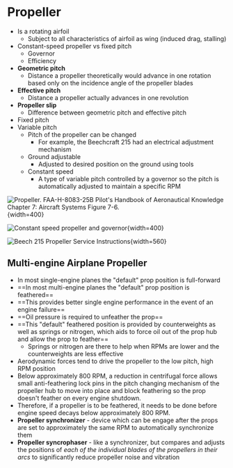 # Propeller

* Is a rotating airfoil
  * Subject to all characteristics of airfoil as wing (induced drag, stalling)
* Constant-speed propeller vs fixed pitch
  * Governor
  * Efficiency
* **Geometric pitch**
  * Distance a propeller theoretically would advance in one rotation based only on the incidence angle of the propeller blades
* **Effective pitch**
  * Distance a propeller actually advances in one revolution
* **Propeller slip**
  * Difference between geometric pitch and effective pitch
* Fixed pitch
* Variable pitch
  * Pitch of the propeller can be changed
    * For example, the Beechcraft 215 had an electrical adjustment mechanism
  * Ground adjustable
    * Adjusted to desired position on the ground using tools
  * Constant speed
    * A type of variable pitch controlled by a governor so the pitch is automatically adjusted to maintain a specific RPM

![Propeller. [FAA-H-8083-25B Pilot's Handbook of Aeronautical Knowledge](https://www.faa.gov/regulations_policies/handbooks_manuals/aviation/phak) [Chapter 7: Aircraft Systems](https://www.faa.gov/sites/faa.gov/files/regulations_policies/handbooks_manuals/aviation/phak/09_phak_ch7.pdf) Figure 7-6.](/img/phak/phak-figure-7-6-propeller.png){width=400}

![Constant speed propeller and governor](/img/constant-speed-prop.jpg){width=400}

![[Beech 215 Propeller Service Instructions](https://www.vintagebonanza.com/docs/215-manual.pdf)](/img/beech-controllable-pitch-propeller.png){width=560}

## Multi-engine Airplane Propeller

* In most single-engine planes the "default" prop position is full-forward
* ==In most multi-engine planes the "default" prop position is feathered==
* ==This provides better single engine performance in the event of an engine failure==
* ==Oil pressure is required to unfeather the prop==
* ==This "default" feathered position is provided by counterweights as well as springs or nitrogen, which aids to force oil out of the prop hub and allow the prop to feather==
  * Springs or nitrogen are there to help when RPMs are lower and the counterweights are less effective
* Aerodynamic forces tend to drive the propeller to the low pitch, high RPM position
* Below approximately 800 RPM, a reduction in centrifugal force allows small anti-feathering lock pins in the pitch changing mechanism of the propeller hub to move into place and block feathering so the prop doesn't feather on every engine shutdown.
* Therefore, if a propeller is to be feathered, it needs to be done before engine speed decays below approximately 800 RPM.
* **Propeller synchronizer** - device which can be engage after the props are set to approximately the same RPM to automatically synchronize them
* **Propeller syncrophaser** - like a synchronizer, but compares and adjusts the positions of *each of the individual blades of the propellers in their arcs* to significantly reduce propeller noise and vibration
